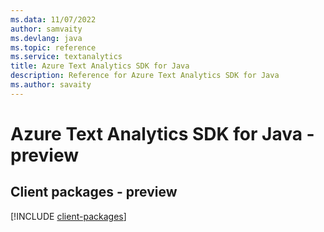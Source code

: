 ```yaml
---
ms.data: 11/07/2022
author: samvaity
ms.devlang: java
ms.topic: reference
ms.service: textanalytics
title: Azure Text Analytics SDK for Java
description: Reference for Azure Text Analytics SDK for Java
ms.author: savaity
---
```

# Azure Text Analytics SDK for Java - preview

## Client packages - preview
[!INCLUDE [client-packages](text-analytics-client-index.md)]